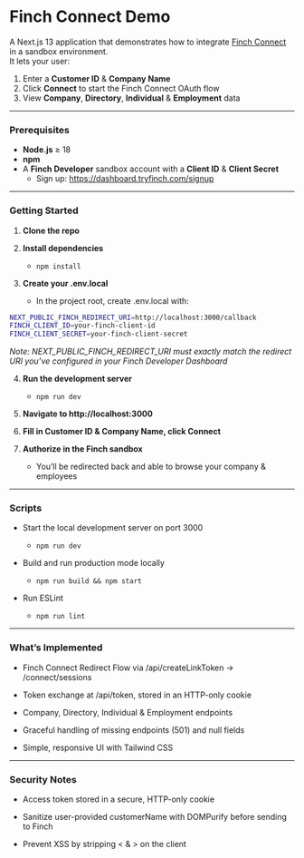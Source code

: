# Finch Connect Demo

A Next.js 13 application that demonstrates how to integrate [Finch Connect](https://tryfinch.com) in a sandbox environment.  
It lets your user:

1. Enter a **Customer ID** & **Company Name**  
2. Click **Connect** to start the Finch Connect OAuth flow  
3. View **Company**, **Directory**, **Individual** & **Employment** data  

---

### Prerequisites

- **Node.js** ≥ 18  
- **npm** 
- A **Finch Developer** sandbox account with a **Client ID** & **Client Secret**  
  - Sign up: https://dashboard.tryfinch.com/signup  


---

### Getting Started

1. **Clone the repo**

2. **Install dependencies**
    - `npm install`    

3. **Create your .env.local**
    - In the project root, create .env.local with:

```bash
NEXT_PUBLIC_FINCH_REDIRECT_URI=http://localhost:3000/callback
FINCH_CLIENT_ID=your-finch-client-id
FINCH_CLIENT_SECRET=your-finch-client-secret
```

*Note: NEXT_PUBLIC_FINCH_REDIRECT_URI must exactly match the redirect URI you’ve configured in your Finch Developer Dashboard*

4. **Run the development server**
    - `npm run dev`

5. **Navigate to http://localhost:3000**

6. **Fill in Customer ID & Company Name, click Connect**

7. **Authorize in the Finch sandbox**
    - You’ll be redirected back and able to browse your company & employees

--- 
### Scripts

-  Start the local development server on port 3000
    - `npm run dev`

- Build and run production mode locally
    - `npm run build && npm start`

- Run ESLint
    - `npm run lint`

---

### What’s Implemented

- Finch Connect Redirect Flow via /api/createLinkToken → /connect/sessions

- Token exchange at /api/token, stored in an HTTP-only cookie

- Company, Directory, Individual & Employment endpoints

- Graceful handling of missing endpoints (501) and null fields

- Simple, responsive UI with Tailwind CSS

---

### Security Notes

- Access token stored in a secure, HTTP-only cookie

- Sanitize user-provided customerName with DOMPurify before sending to Finch

- Prevent XSS by stripping < & > on the client
